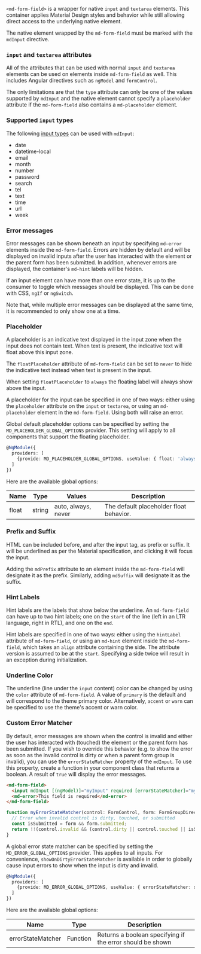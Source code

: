 `<md-form-field>` is a wrapper for native `input` and `textarea` elements. This container
applies Material Design styles and behavior while still allowing direct access to the underlying
native element.

The native element wrapped by the `md-form-field` must be marked with the `mdInput` directive.

<!-- example(input-overview) -->

### `input` and `textarea` attributes

All of the attributes that can be used with normal `input` and `textarea` elements can be used on
elements inside `md-form-field` as well. This includes Angular directives such as
`ngModel` and `formControl`.

The only limitations are that the `type` attribute can only be one of the values supported by
`mdInput` and the native element cannot specify a `placeholder` attribute if the `md-form-field`
also contains a `md-placeholder` element.

### Supported `input` types

The following [input types](https://developer.mozilla.org/en-US/docs/Web/HTML/Element/input) can
be used with `mdInput`:
* date
* datetime-local
* email
* month
* number
* password
* search
* tel
* text
* time
* url
* week

### Error messages

Error messages can be shown beneath an input by specifying `md-error` elements inside the
`md-form-field`. Errors are hidden by default and will be displayed on invalid inputs after
the user has interacted with the element or the parent form has been submitted. In addition,
whenever errors are displayed, the container's `md-hint` labels will be hidden.

If an input element can have more than one error state, it is up to the consumer to toggle which
messages should be displayed. This can be done with CSS, `ngIf` or `ngSwitch`.

Note that, while multiple error messages can be displayed at the same time, it is recommended to
only show one at a time.

<!-- example(input-errors) -->

### Placeholder

A placeholder is an indicative text displayed in the input zone when the input does not contain
text. When text is present, the indicative text will float above this input zone.

The `floatPlaceholder` attribute of `md-form-field` can be set to `never` to hide the
indicative text instead when text is present in the input.

When setting `floatPlaceholder` to `always` the floating label will always show above the input.

A placeholder for the input can be specified in one of two ways: either using the `placeholder`
attribute on the `input` or `textarea`, or using an `md-placeholder` element in the
`md-form-field`. Using both will raise an error.

Global default placeholder options can be specified by setting the `MD_PLACEHOLDER_GLOBAL_OPTIONS`
provider. This setting will apply to all components that support the floating placeholder.

```ts
@NgModule({
  providers: [
    {provide: MD_PLACEHOLDER_GLOBAL_OPTIONS, useValue: { float: 'always' }}
  ]
})
```

Here are the available global options:

| Name            | Type    | Values              | Description                               |
| --------------- | ------- | ------------------- | ----------------------------------------- |
| float           | string  | auto, always, never | The default placeholder float behavior.   |

### Prefix and Suffix

HTML can be included before, and after the input tag, as prefix or suffix. It will be underlined as
per the Material specification, and clicking it will focus the input.

Adding the `mdPrefix` attribute to an element inside the `md-form-field` will designate it as
the prefix. Similarly, adding `mdSuffix` will designate it as the suffix.

<!-- example(input-prefix-suffix) -->

### Hint Labels

Hint labels are the labels that show below the underline. An `md-form-field` can have up to two
hint labels; one on the `start` of the line (left in an LTR language, right in RTL), and one on the
`end`.

Hint labels are specified in one of two ways: either using the `hintLabel` attribute of
`md-form-field`, or using an `md-hint` element inside the `md-form-field`, which takes an
`align` attribute containing the side. The attribute version is assumed to be at the `start`.
Specifying a side twice will result in an exception during initialization.

<!-- example(input-hint) -->

### Underline Color

The underline (line under the `input` content) color can be changed by using the `color`
attribute of `md-form-field`. A value of `primary` is the default and will correspond to the
theme primary color. Alternatively, `accent` or `warn` can be specified to use the theme's accent or
warn color.

### Custom Error Matcher

By default, error messages are shown when the control is invalid and either the user has interacted with
(touched) the element or the parent form has been submitted. If you wish to override this
behavior (e.g. to show the error as soon as the invalid control is dirty or when a parent form group
is invalid), you can use the `errorStateMatcher` property of the `mdInput`. To use this property,
create a function in your component class that returns a boolean. A result of `true` will display
the error messages.

```html
<md-form-field>
  <input mdInput [(ngModel)]="myInput" required [errorStateMatcher]="myErrorStateMatcher">
  <md-error>This field is required</md-error>
</md-form-field>
```

```ts
function myErrorStateMatcher(control: FormControl, form: FormGroupDirective | NgForm): boolean {
  // Error when invalid control is dirty, touched, or submitted
  const isSubmitted = form && form.submitted;
  return !!(control.invalid && (control.dirty || control.touched || isSubmitted)));
}
```

A global error state matcher can be specified by setting the `MD_ERROR_GLOBAL_OPTIONS` provider. This applies
to all inputs. For convenience, `showOnDirtyErrorStateMatcher` is available in order to globally cause
input errors to show when the input is dirty and invalid.

```ts
@NgModule({
  providers: [
    {provide: MD_ERROR_GLOBAL_OPTIONS, useValue: { errorStateMatcher: showOnDirtyErrorStateMatcher }}
  ]
})
```

Here are the available global options:

| Name              | Type     | Description |
| ----------------- | -------- | ----------- |
| errorStateMatcher | Function | Returns a boolean specifying if the error should be shown |
